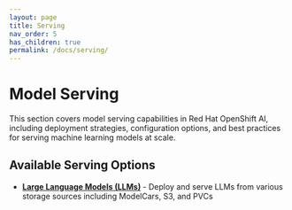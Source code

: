 ```yaml
---
layout: page
title: Serving
nav_order: 5
has_children: true
permalink: /docs/serving/
---
```


# Model Serving

This section covers model serving capabilities in Red Hat OpenShift AI, including deployment strategies, configuration options, and best practices for serving machine learning models at scale.

## Available Serving Options

- **[Large Language Models (LLMs)](llms/)** - Deploy and serve LLMs from various storage sources including ModelCars, S3, and PVCs